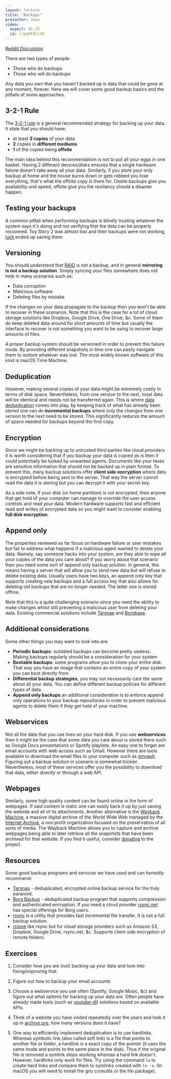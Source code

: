 ```yaml
---
layout: lecture
title: "Backups"
presenter: Jose
video:
  aspect: 56.25
  id: lrpqYF8tcYQ
---
```


[Reddit Discussion](https://www.reddit.com/r/hackertools/comments/anifrx/backups_iap_2019/)

There are two types of people:

- Those who do backups
- Those who will do backups

Any data you own that you haven't backed up is data that could be gone at any moment, forever. Here we will cover some good backup basics and the pitfalls of some approaches.

## 3-2-1 Rule

The [3-2-1 rule](https://www.us-cert.gov/sites/default/files/publications/data_backup_options.pdf) is a general recommended strategy for backing up your data. It state that you should have:

- at least **3 copies** of your data
- **2** copies in **different mediums**
- **1** of the copies being **offsite**

The main idea behind this recommendation is not to put all your eggs in one basket. Having 2 different devices/disks ensures that a single hardware failure doesn't take away all your data. Similarly, if you store your only backup at home and the house burns down or gets robbed you lose everything, that's what the offsite copy is there for. Onsite backups give you availability and speed, offsite give you the resiliency should a disaster happen.

## Testing your backups

A common pitfall when performing backups is blindly trusting whatever the system says it's doing and not verifying that the data can be properly recovered. Toy Story 2 was almost lost and their backups were not working, [luck](https://www.youtube.com/watch?v=8dhp_20j0Ys) ended up saving them.

## Versioning

You should understand that [RAID](https://en.wikipedia.org/wiki/RAID) is not a backup, and in general **mirroring is not a backup solution**. Simply syncing your files somewhere does not help in many scenarios such as:

- Data corruption
- Malicious software
- Deleting files by mistake

If the changes on your data propagate to the backup then you won't be able to recover in these scenarios. Note that this is the case for a lot of cloud storage solutions like Dropbox, Google Drive, One Drive, &c. Some of them do keep deleted data around for short amounts of time but usually the interface to recover is not something you want to be using to recover large amounts of files.

A proper backup system should be versioned in order to prevent this failure mode. By providing different snapshots in time one can easily navigate them to restore whatever was lost. The most widely known software of this kind is macOS Time Machine.

## Deduplication

However, making several copies of your data might be extremely costly in terms of disk space. Nevertheless, from one version to the next, most data will be identical and needs not be transferred again. This is where [data deduplication](https://en.wikipedia.org/wiki/Data_deduplication) comes into play, by keeping track of what has already been stored one can do **incremental backups** where only the changes from one version to the next need to be stored. This significantly reduces the amount of space needed for backups beyond the first copy.

## Encryption

Since we might be backing up to untrusted third parties like cloud providers it is worth considering that if you backup your data is copied *as is* then it could potentially be looked by unwanted agents. Documents like your taxes are sensitive information that should not be backed up in plain format. To prevent this, many backup solutions offer **client side encryption** where data is encrypted before being sent to the server. That way the server cannot read the data it is storing but you can decrypt it with your secret key.

As a side note, if your disk (or home partition) is not encrypted, then anyone that get hold of your computer can manage to override the user access controls and read your data. Modern hardware supports fast and efficient read and writes of encrypted data so you might want to consider enabling **full disk encryption**.


## Append only

The properties reviewed so far focus on hardware failure or user mistakes but fail to address what happens if a malicious agent wanted to delete your data. Namely, say someone hacks into your system, are they able to wipe all your copies of the data you care about? If you worry about that scenario then you need some sort of append only backup solution. In general, this means having a server that will allow you to send new data but will refuse to delete existing data. Usually users have two keys, an append only key that supports  creating new backups and a full access key that also allows for deleting old backups that are no longer needed. The latter one is stored offline.

Note that this is a quite challenging scenario since you need the ability to make changes whilst still preventing a malicious user from deleting your data. Existing commercial solutions include [Tarsnap](https://www.tarsnap.com/) and [Borgbase](https://www.borgbase.com/).


## Additional considerations

Some other things you may want to look into are:

- **Periodic backups**: outdated backups can become pretty useless. Making backups regularly should be a consideration for your system
- **Bootable backups**: some programs allow you to clone your entire disk. That way you have an image that contains an entire copy of your system you can boot directly from.
- **Differential backup strategies**, you may not necessarily care the same about all your data. You can define different backup policies for different types of data.
- **Append only backups** an additional consideration is to enforce append only operations to your backup repositories in order to prevent malicious agents to delete them if they get hold of your machine.


## Webservices

Not all the data that you use lives on your hard disk. If you use **webservices** then it might be the case that some data you care about is stored there such as Google Docs presentations or Spotify playlists. An easy one to forget are email accounts with web access such as Gmail. However there are tools available to download the email files to your computer such as [gmvault](https://github.com/gaubert/gmvault). Figuring out a backup solution in scenario is somewhat trickier. Nevertheless, most of these services offer you the possibility to download that data, either directly or through a web API.


## Webpages

Similarly, some high quality content can be found online in the form of webpages. If said content is static one can easily back it up by just saving the website and all of its attachments. Another alternative is the [Wayback Machine](https://archive.org/web/), a massive digital archive of the World Wide Web managed by the [Internet Archive](https://archive.org/), a non profit organization focused on the preservation of all sorts of media. The Wayback Machine allows you to capture and archive webpages being able to later retrieve all the snapshots that have been archived for that website. If you find it useful, consider [donating](https://archive.org/donate/) to the project.


## Resources

Some good backup programs and services we have used and can honestly recommend:

- [Tarsnap](https://www.tarsnap.com/) - deduplicated, encrypted online backup service for the truly paranoid.
- [Borg Backup](https://borgbackup.readthedocs.io) - deduplicated backup program that supports compression and authenticated encryption. If you need a cloud provider [rsync.net](https://www.rsync.net/products/borg.html) has special offerings for Borg users.
- [rsync](https://rsync.samba.org/) is a utility that provides fast incremental file transfer. It is not a full backup solution.
- [rclone](https://rclone.org/) like rsync but for cloud storage providers such as Amazon S3, Dropbox, Google Drive, rsync.net, &c. Supports client side encryption of remote folders.

## Exercises

1. Consider how you are (not) backing up your data and look into fixing/improving that.

1. Figure out how to backup your email accounts

1. Choose a webservice you use often (Spotify, Google Music, &c) and figure out what options for backing up your data are. Often people have already made tools (such as [youtube-dl](https://github.com/rg3/youtube-dl)) solutions based on available APIs.

1. Think of a website you have visited repeatedly over the years and look it up in [archive.org](https://archive.org/web/), how many versions does it have?

1. One way to efficiently implement deduplication is to use hardlinks. Whereas symbolic link (also called soft link) is a file that points to another file or folder, a hardlink is a exact copy of the pointer (it uses the same inode and points to the same place in the disk). Thus if the original file is removed a symlink stops working whereas a hard link doesn't. However, hardlinks only work for files. Try using the command `ln` to create hard links and compare them to symlinks created with `ln -s`. (In macOS you will need to install the gnu coreutils or the hln package).
